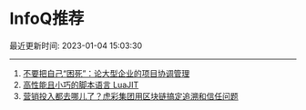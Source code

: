 # InfoQ推荐

最近更新时间: 2023-01-04 15:03:30

--- 
1. [不要把自己“困死”：论大型企业的项目协调管理](https://www.infoq.cn/article/FzVSOWKXSWNP7aMtXEjv) 
2. [高性能且小巧的脚本语言 LuaJIT](https://www.infoq.cn/article/db7fc516aa9b4d4875a812a99) 
3. [营销投入都去哪儿了？虎彩集团用区块链搞定追溯和信任问题](https://www.infoq.cn/article/bDJVbHPBaSHgbc5WpxBe) 
